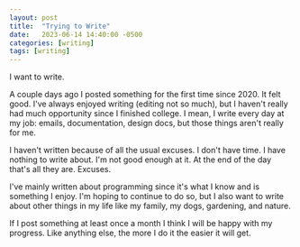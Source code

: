 ```yaml
---
layout: post
title:  "Trying to Write"
date:   2023-06-14 14:40:00 -0500
categories: [writing]
tags: [writing]
---
```


I want to write.

A couple days ago I posted something for the first time since 2020. It felt good. I've always enjoyed writing (editing not so much), but I haven't really had much opportunity since I finished college. I mean, I write every day at my job: emails, documentation, design docs, but those things aren't really for me.

I haven't written because of all the usual excuses. I don't have time. I have nothing to write about. I'm not good enough at it. At the end of the day that's all they are. Excuses.

I've mainly written about programming since it's what I know and is something I enjoy. I'm hoping to continue to do so, but I also want to write about other things in my life like my family, my dogs, gardening, and nature.

If I post something at least once a month I think I will be happy with my progress. Like anything else, the more I do it the easier it will get.
